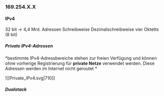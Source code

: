 ### 169.254.X.X
#### IPv4
32 bit -> 4,4 Mrd. Adressen
Schreibweise Dezimalschreibweise vier Oktetts (8 bit)


##### Private IPv4-Adressen
*bestimmte IPv4-Adressbereiche stehen zur freien Verfügung und können ohne vorherige Registrierung für **private Netze** verwendet werden.
Diese Adressen werden im Internet nicht geroutet *

![[Private_IPv4.svg|710]]

##### Dualstack
